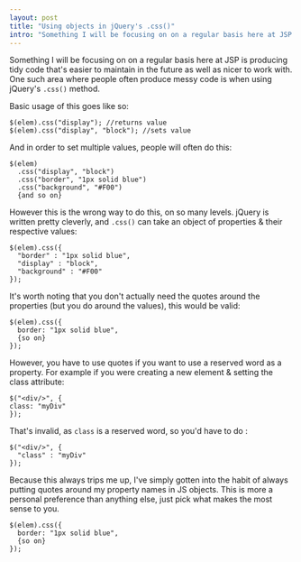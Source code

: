 ```yaml
---
layout: post
title: "Using objects in jQuery's .css()"
intro: "Something I will be focusing on on a regular basis here at JSP is producing tidy code that's easier to maintain in the future as well as nicer to work with. One such area where people often produce messy code is when using jQuery's .css() method."
---
```


Something I will be focusing on on a regular basis here at JSP is producing tidy code that's easier to maintain in the future as well as nicer to work with. One such area where people often produce messy code is when using jQuery's `.css()` method.

Basic usage of this goes like so:

    $(elem).css("display"); //returns value
    $(elem).css("display", "block"); //sets value

And in order to set multiple values, people will often do this:

    $(elem)
      .css("display", "block")
      .css("border", "1px solid blue")
      .css("background", "#F00")
      {and so on}

However this is the wrong way to do this, on so many levels. jQuery is written pretty cleverly, and `.css()` can take an object of properties & their respective values:

    $(elem).css({
      "border" : "1px solid blue",
      "display" : "block",
      "background" : "#F00"
    });

It's worth noting that you don't actually need the quotes around the properties (but you do around the values), this would be valid:

    $(elem).css({
      border: "1px solid blue",
      {so on}
    });

However, you have to use quotes if you want to use a reserved word as a property. For example if you were creating a new element & setting the class attribute:

    $("<div/>", {
    class: "myDiv"
    });

That's invalid, as `class` is a reserved word, so you'd have to do :

    $("<div/>", {
      "class" : "myDiv"
    });

Because this always trips me up, I've simply gotten into the habit of always putting quotes around my property names in JS objects. This is more a personal preference than anything else, just pick what makes the most sense to you.

    $(elem).css({
      border: "1px solid blue",
      {so on}
    });
